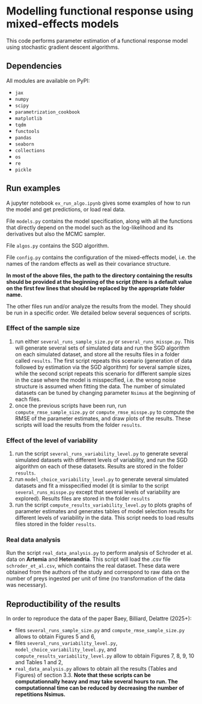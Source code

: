# Modelling functional response using mixed-effects models

This code performs parameter estimation of a functional response model using stochastic gradient descent algorithms.

## Dependencies

All modules are available on PyPI:
 - `jax`
 - `numpy`
 - `scipy`
 - `parametrization_cookbook`
 - `matplotlib`
 - `tqdm`
 - `functools`
 - `pandas`
 - `seaborn`
 - `collections`
 - `os`
 - `re`
 - `pickle`

 
 ## Run examples

A jupyter notebook `ex_run_algo.ipynb` gives some examples of how to run the model and get predictions, or load real data.

File `models.py` contains the model specification, along with all the functions that directly depend on the model such as the log-likelihood and its derivatives but also the MCMC sampler.

File `algos.py` contains the SGD algorithm.

File `config.py` contains the configuration of the mixed-effects model, i.e. the names of the random effects as well as their covariance structure.

**In most of the above files, the path to the directory containing the results should be provided at the beginning of the script (there is a default value on the first few lines that should be replaced by the appropriate folder name.**

The other files run and/or analyze the results from the model. They should be run in a specific order. We detailed below several sequences of scripts.

### Effect of the sample size 
  1. run either `several_runs_sample_size.py` or `several_runs_misspe.py`. This will generate several sets of simulated data and run the SGD algorithm on each simulated dataset, and store all the results files in a folder called `results`. The first script repeats this scenario (generation of data followed by estimation via the SGD algorithm) for several sample sizes, while the second script repeats this scenario for different sample sizes in the case where the model is misspecified, i.e. the wrong noise structure is assumed when fitting the data. The number of simulated datasets can be tuned by changing parameter `Nsimus` at the beginning of each files.
  2. once the previous scripts have been run, run `compute_rmse_sample_size.py` or `compute_rmse_misspe.py` to compute the RMSE of the parameter estimates, and draw plots of the results. These scripts will load the results from the folder `results`.

### Effect of the level of variability
  1. run the script `several_runs_variability_level.py` to generate several simulated datasets with different levels of variability, and run the SGD algorithm on each of these datasets. Results are stored in the folder `results`.
  2. run `model_choice_variability_level.py` to generate several simulated datasets and fit a misspecified model (it is similar to the script `several_runs_misspe.py` except that several levels of variability are explored). Results files are stored in the folder `results`
  3. run the script `compute_results_variability_level.py` to plots graphs of parameter estimates and generates tables of model selection results for different levels of variability in the data. This script needs to load results files stored in the folder `results`.

### Real data analysis
Run the script `real_data_analysis.py` to perform analysis of Schroder et al. data on **Artemia** and **Heterandria**. This script will load the .csv file `schroder_et_al.csv`, which contains the real dataset. These data were obtained from the authors of the study and correspond to raw data on the number of preys ingested per unit of time (no transformation of the data was necessary).


## Reproductibility of the results
  
In order to reproduce the data of the paper Baey, Billiard, Delattre (2025+):
  - files `several_runs_sample_size.py` and `compute_rmse_sample_size.py` allows to obtain Figures 5 and 6, 
  - files `several_runs_variability_level.py`, `model_choice_variability_level.py`, and `compute_results_variability_level.py` allow to obtain Figures 7, 8, 9, 10 and Tables 1 and 2,
  - `real_data_analysis.py` allows to obtain all the results (Tables and Figures) of section 3.3.
**Note that these scripts can be computationnally heavy and may take several hours to run. The computationnal time can be reduced by decreasing the number of repetitions Nsimus.**
